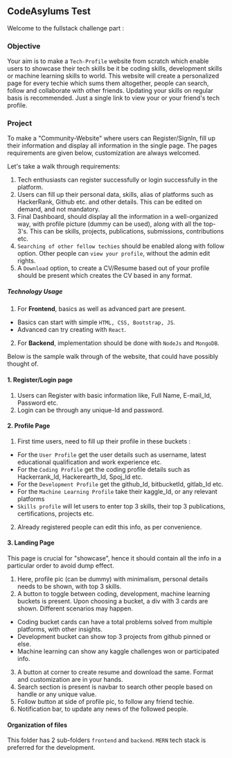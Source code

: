 ## CodeAsylums Test
Welcome to the fullstack challenge part :

### Objective 
Your aim is to make a `Tech-Profile` website from scratch which enable users to showcase their tech skills be it be coding skills, development skills or machine learning skills to world. This website will create a personalized page for every techie which sums them altogether, people can search, follow and collaborate with other friends. Updating your skills on regular basis is recommended. Just a single link to view your or your friend's tech profile.

### Project 
To make a "Community-Website" where users can Register/SignIn, fill up their information and display all information in the single page.
The pages requirements are given below, customization are always welcomed.

Let's take a walk through requirements: 

1. Tech enthusiasts can register successfully or login successfully in the platform.
2. Users can fill up their personal data, skills, alias of platforms such as HackerRank, Github etc. and other details.
This can be edited on demand, and not mandatory.
3. Final Dashboard, should display all the information in a well-organized way, with profile picture (dummy can be used), along with all the top-3's. This can be skills, projects, publications, submissions, contributions etc.
4. `Searching of other fellow techies` should be enabled along with follow option. Other people can `view your profile`, without the admin edit rights.
5. A `Download` option, to create a CV/Resume based out of your profile should be present which creates the CV based in any format.

##### Technology Usage 
1. For **Frontend**, basics as well as advanced part are present. 
- Basics can start with simple `HTML, CSS, Bootstrap, JS`.
- Advanced can try creating with `React`.
2. For **Backend**, implementation should be done with `NodeJs` and `MongoDB`.


Below is the sample walk through of the website, that could have possibly thought of.

####  1. Register/Login page

1. Users can Register with basic information like, Full Name, E-mail_Id, Password etc.
2. Login can be through any unique-Id and password.

####  2. Profile Page

1. First time users, need to fill up their profile in these buckets :
- For the `User Profile` get the user details such as username, latest educational qualification and work experience etc.
- For the `Coding Profile` get the coding profile details such as Hackerrank_Id, Hackerearth_Id, Spoj_Id etc. 
- For the `Development Profile` get the github_Id, bitbucketId, gitlab_Id etc.
- For the `Machine Learning Profile` take their kaggle_Id, or any relevant platforms
- `Skills profile` will let users to enter top 3 skills, their top 3 publications, certifications, projects etc.
2. Already registered people can edit this info, as per convenience.

#### 3. Landing Page

This page is crucial for "showcase", hence it should contain all the info in a particular order to avoid dump effect.
1. Here, profile pic (can be dummy) with minimalism, personal details needs to be shown, with top 3 skills.
2. A button to toggle between coding, development, machine learning buckets is present.
Upon choosing a bucket, a div with 3 cards are shown. Different scenarios may happen.
- Coding bucket cards can have a total problems solved from multiple platforms, with other insights.
- Development bucket can show top 3 projects from github pinned or else.
- Machine learning can show any kaggle challenges won or participated info.
3. A button at corner to create resume and download the same. Format and customization are in your hands.  
4. Search section is present is navbar to search other people based on handle or any unique value.
5. Follow button at side of profile pic, to follow any friend techie.
6. Notification bar, to update any news of the followed people.

#### Organization of files

This folder has 2 sub-folders `frontend` and `backend`. `MERN` tech stack is preferred for the development.
